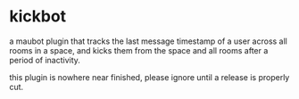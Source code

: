 # kickbot

a maubot plugin that tracks the last message timestamp of a user across all rooms in a space, and kicks them from the
space and all rooms after a period of inactivity.

this plugin is nowhere near finished, please ignore until a release is properly cut.
